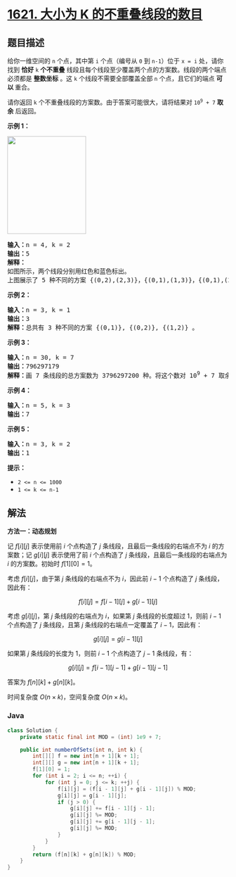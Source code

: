 # [1621. 大小为 K 的不重叠线段的数目](https://leetcode.cn/problems/number-of-sets-of-k-non-overlapping-line-segments)

## 题目描述

<p>给你一维空间的 <code>n</code> 个点，其中第 <code>i</code> 个点（编号从 <code>0</code> 到 <code>n-1</code>）位于 <code>x = i</code> 处，请你找到 <strong>恰好</strong> <code>k</code> <strong>个不重叠</strong> 线段且每个线段至少覆盖两个点的方案数。线段的两个端点必须都是 <strong>整数坐标</strong> 。这 <code>k</code> 个线段不需要全部覆盖全部 <code>n</code> 个点，且它们的端点 <strong>可以 </strong>重合。</p>

<p>请你返回 <code>k</code> 个不重叠线段的方案数。由于答案可能很大，请将结果对 <code>10<sup>9</sup> + 7</code> <strong>取余</strong> 后返回。</p>



<p><strong>示例 1：</strong></p>
<img alt="" src="https://gcore.jsdelivr.net/gh/doocs/leetcode@main/solution/1600-1699/1621.Number%20of%20Sets%20of%20K%20Non-Overlapping%20Line%20Segments/images/ex1.png" style="width: 179px; height: 222px;" />
<pre>
<b>输入：</b>n = 4, k = 2
<b>输出：</b>5
<strong>解释：
</strong>如图所示，两个线段分别用红色和蓝色标出。
上图展示了 5 种不同的方案 {(0,2),(2,3)}，{(0,1),(1,3)}，{(0,1),(2,3)}，{(1,2),(2,3)}，{(0,1),(1,2)} 。</pre>

<p><strong>示例 2：</strong></p>

<pre>
<b>输入：</b>n = 3, k = 1
<b>输出：</b>3
<strong>解释：</strong>总共有 3 种不同的方案 {(0,1)}, {(0,2)}, {(1,2)} 。
</pre>

<p><strong>示例 3：</strong></p>

<pre>
<b>输入：</b>n = 30, k = 7
<b>输出：</b>796297179
<strong>解释：</strong>画 7 条线段的总方案数为 3796297200 种。将这个数对 10<sup>9</sup> + 7 取余得到 796297179 。
</pre>

<p><strong>示例 4：</strong></p>

<pre>
<b>输入：</b>n = 5, k = 3
<b>输出：</b>7
</pre>

<p><strong>示例 5：</strong></p>

<pre>
<b>输入：</b>n = 3, k = 2
<b>输出：</b>1</pre>



<p><strong>提示：</strong></p>

<ul>
	<li><code>2 <= n <= 1000</code></li>
	<li><code>1 <= k <= n-1</code></li>
</ul>

## 解法

**方法一：动态规划**

记 $f[i][j]$ 表示使用前 $i$ 个点构造了 $j$ 条线段，且最后一条线段的右端点不为 $i$ 的方案数；记 $g[i][j]$ 表示使用了前 $i$ 个点构造了 $j$ 条线段，且最后一条线段的右端点为 $i$ 的方案数。初始时 $f[1][0]=1$。

考虑 $f[i][j]$，由于第 $j$ 条线段的右端点不为 $i$，因此前 $i-1$ 个点构造了 $j$ 条线段，因此有：

$$
f[i][j] = f[i-1][j] + g[i - 1][j]
$$

考虑 $g[i][j]$，第 $j$ 条线段的右端点为 $i$，如果第 $j$ 条线段的长度超过 $1$，则前 $i-1$ 个点构造了 $j$ 条线段，且第 $j$ 条线段的右端点一定覆盖了 $i-1$，因此有：

$$
g[i][j] = g[i - 1][j]
$$

如果第 $j$ 条线段的长度为 $1$，则前 $i-1$ 个点构造了 $j-1$ 条线段，有：

$$
g[i][j] = f[i - 1][j - 1] + g[i - 1][j - 1]
$$

答案为 $f[n][k]+g[n][k]$。

时间复杂度 $O(n\times k)$，空间复杂度 $O(n\times k)$。

### **Java**

```java
class Solution {
    private static final int MOD = (int) 1e9 + 7;

    public int numberOfSets(int n, int k) {
        int[][] f = new int[n + 1][k + 1];
        int[][] g = new int[n + 1][k + 1];
        f[1][0] = 1;
        for (int i = 2; i <= n; ++i) {
            for (int j = 0; j <= k; ++j) {
                f[i][j] = (f[i - 1][j] + g[i - 1][j]) % MOD;
                g[i][j] = g[i - 1][j];
                if (j > 0) {
                    g[i][j] += f[i - 1][j - 1];
                    g[i][j] %= MOD;
                    g[i][j] += g[i - 1][j - 1];
                    g[i][j] %= MOD;
                }
            }
        }
        return (f[n][k] + g[n][k]) % MOD;
    }
}
```
